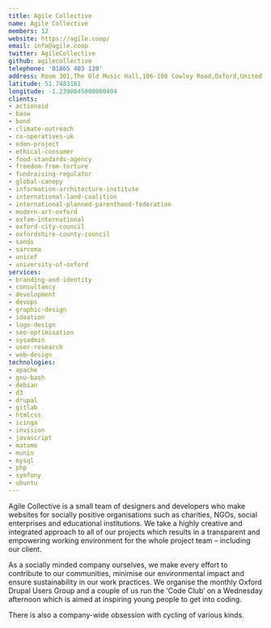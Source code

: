 ```yaml
---
title: Agile Collective
name: Agile Collective
members: 12
website: https://agile.coop/
email: info@agile.coop
twitter: AgileCollective
github: agilecollective
telephone: '01865 403 120'
address: Room 301,The Old Music Hall,106-108 Cowley Road,Oxford,United Kingdom,OX4 1JE
latitude: 51.7483161
longitude: -1.2390645000000404
clients:
- actionaid
- basw
- bond
- climate-outreach
- co-operatives-uk
- eden-project
- ethical-consumer
- food-standards-agency
- freedom-from-torture
- fundraising-regulator
- global-canopy
- information-architecture-institute
- international-land-coalition
- international-planned-parenthood-federation
- modern-art-oxford
- oxfam-international
- oxford-city-council
- oxfordshire-county-council
- sands
- sarcoma
- unicef
- university-of-oxford
services:
- branding-and-identity
- consultancy
- development
- devops
- graphic-design
- ideation
- logo-design
- seo-optimisation
- sysadmin
- user-research
- web-design
technologies:
- apache
- gnu-bash
- debian
- d3
- drupal
- gitlab
- htmlcss
- icinga
- invision
- javascript
- matomo
- munin
- mysql
- php
- symfony
- ubuntu
---
```


Agile Collective is a small team of designers and developers who make websites for socially positive organisations such as charities, NGOs, social enterprises and educational institutions. We take a highly creative and integrated approach to all of our projects which results in a transparent and empowering working environment for the whole project team – including our client.

As a socially minded company ourselves, we make every effort to contribute to our communities, minimise our environmental impact and ensure sustainability in our work practices. We organise the monthly Oxford Drupal Users Group and a couple of us run the ‘Code Club’ on a Wednesday afternoon which is aimed at inspiring young people to get into coding.

There is also a company-wide obsession with cycling of various kinds.
